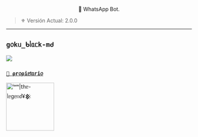  <p align="center">🌹 WhatsApp Bot.</p>
</p>

  
> ⚜️ Versión Actual: 2.0.0
---
## `g᥆kᥙ_ᑲᥣᥲᥴk-mძ`
<a href="https://api.whatsapp.com/send/?phone=5491126852241&text=.estado&type=phone_number&app_absent=0" target="blank"><img src="https://img.shields.io/badge/BOT_OFICIAL_1-25D366?style=for-the-badge&logo=whatsapp&logoColor=white" />


### **`👑 ⍴r᥆⍴іᥱ𝗍ᥲrі᥆`**
<a
href="https://github.com/fedelan"><img src="https://github.com/fedelan.png" width="130" height="130" alt="ⁱᵃᵐ|𝗍һᥱ-ᥣᥱgᥱᥒძ¥𒆜"/></a>
